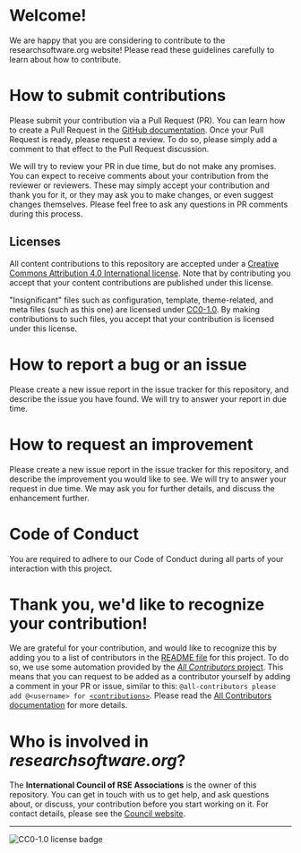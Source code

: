 # Welcome!

We are happy that you are considering to contribute to the researchsoftware.org website!
Please read these guidelines carefully to learn about how to contribute.

# How to submit contributions

Please submit your contribution via a Pull Request (PR).
You can learn how to create a Pull Request in the [GitHub documentation](https://docs.github.com/en/github/collaborating-with-issues-and-pull-requests/creating-a-pull-request).
Once your Pull Request is ready, please request a review.
To do so, please simply add a comment to that effect to the Pull Request discussion.

We will try to review your PR in due time, but do not make any promises.
You can expect to receive comments about your contribution from the reviewer or reviewers.
These may simply accept your contribution and thank you for it, or they may ask you to make changes, or even suggest changes themselves.
Please feel free to ask any questions in PR comments during this process.

## Licenses

All content contributions to this repository are accepted under a [Creative Commons Attribution 4.0 International license](LICENSE). Note that by contributing you accept that your content contributions are published under this license.

"Insignificant" files such as configuration, template, theme-related, and meta files (such as this one) are licensed under [CC0-1.0](https://creativecommons.org/publicdomain/zero/1.0/deed.en). By making contributions to such files, you accept that your contribution is licensed under this license.

# How to report a bug or an issue

Please create a new issue report in the issue tracker for this repository, and describe the issue you have found.
We will try to answer your report in due time.

# How to request an improvement

Please create a new issue report in the issue tracker for this repository, and describe the improvement you would like to see.
We will try to answer your request in due time.
We may ask you for further details, and discuss the enhancement further.

# Code of Conduct

You are required to adhere to our Code of Conduct during all parts of your interaction with this project.

# Thank you, we'd like to recognize your contribution!

We are grateful for your contribution, and would like to recognize this by adding you to a list of contributors in the [README file](README.md) for this project.
To do so, we use some automation provided by the [*All Contributors* project](https://allcontributors.org/).
This means that you can request to be added as a contributor yourself by adding a comment in your PR or issue, similar to this: `@all-contributors please add @<username> for `[`<contributions>`](https://allcontributors.org/docs/en/emoji-key).
Please read the [All Contributors documentation](https://allcontributors.org/docs/en/bot/usage) for more details.

# Who is involved in *researchsoftware.org*?

The **International Council of RSE Associations** is the owner of this repository.
You can get in touch with us to get help, and ask questions about, or discuss, your contribution before you start working on it.
For contact details, please see the [Council website](https://researchsoftware.org/council.html).

---

![CC0-1.0 license badge](https://img.shields.io/badge/license-CC0--1.0-blue)

